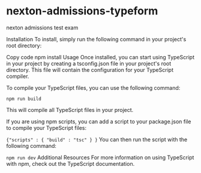 # nexton-admissions-typeform
nexton admissions test exam

Installation
To install, simply run the following command in your project's root directory:

Copy code
npm install
Usage
Once installed, you can start using TypeScript in your project by creating a tsconfig.json file in your project's root directory. This file will contain the configuration for your TypeScript compiler.

To compile your TypeScript files, you can use the following command:

```npm run build```

This will compile all TypeScript files in your project.

If you are using npm scripts, you can add a script to your package.json file to compile your TypeScript files:



```{"scripts" : { "build" : "tsc" } }```
You can then run the script with the following command:


```npm run dev```
Additional Resources
For more information on using TypeScript with npm, check out the TypeScript documentation.




